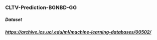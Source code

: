 ### CLTV-Prediction-BGNBD-GG

##### Dataset

##### https://archive.ics.uci.edu/ml/machine-learning-databases/00502/
